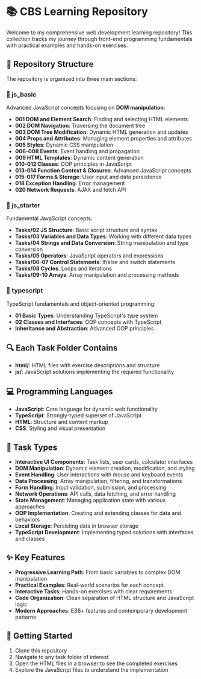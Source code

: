 # 📚 CBS Learning Repository

Welcome to my comprehensive web development learning repository! This collection tracks my journey through front-end programming fundamentals with practical examples and hands-on exercises.

## 📂 Repository Structure

The repository is organized into three main sections:

### 🚀 js_basic
Advanced JavaScript concepts focusing on **DOM manipulation**:

- **001 DOM and Element Search**: Finding and selecting HTML elements
- **002 DOM Navigation**: Traversing the document tree
- **003 DOM Tree Modification**: Dynamic HTML generation and updates
- **004 Props and Attributes**: Managing element properties and attributes
- **005 Styles**: Dynamic CSS manipulation
- **006-008 Events**: Event handling and propagation
- **009 HTML Templates**: Dynamic content generation
- **010-012 Classes**: OOP principles in JavaScript
- **013-014 Function Context & Closures**: Advanced JavaScript concepts
- **015-017 Forms & Storage**: User input and data persistence
- **018 Exception Handling**: Error management
- **020 Network Requests**: AJAX and fetch API

### 🌱 js_starter
Fundamental JavaScript concepts:

- **Tasks/02 JS Structure**: Basic script structure and syntax
- **Tasks/03 Variables and Data Types**: Working with different data types
- **Tasks/04 Strings and Data Conversion**: String manipulation and type conversion
- **Tasks/05 Operators**: JavaScript operators and expressions
- **Tasks/06-07 Control Statements**: If/else and switch statements
- **Tasks/08 Cycles**: Loops and iterations
- **Tasks/09-10 Arrays**: Array manipulation and processing methods

### 🔄 typescript
TypeScript fundamentals and object-oriented programming:

- **01 Basic Types**: Understanding TypeScript's type system
- **02 Classes and Interfaces**: OOP concepts with TypeScript
- **Inheritance and Abstraction**: Advanced OOP principles

## 🔍 Each Task Folder Contains

- **html/**: HTML files with exercise descriptions and structure
- **js/**: JavaScript solutions implementing the required functionality

## 💻 Programming Languages

- **JavaScript**: Core language for dynamic web functionality
- **TypeScript**: Strongly-typed superset of JavaScript
- **HTML**: Structure and content markup
- **CSS**: Styling and visual presentation

## 📝 Task Types

- **Interactive UI Components**: Task lists, user cards, calculator interfaces
- **DOM Manipulation**: Dynamic element creation, modification, and styling
- **Event Handling**: User interactions with mouse and keyboard events
- **Data Processing**: Array manipulation, filtering, and transformations
- **Form Handling**: Input validation, submission, and processing
- **Network Operations**: API calls, data fetching, and error handling
- **State Management**: Managing application state with various approaches
- **OOP Implementation**: Creating and extending classes for data and behaviors
- **Local Storage**: Persisting data in browser storage
- **TypeScript Development**: Implementing typed solutions with interfaces and classes

## ✨ Key Features

- **Progressive Learning Path**: From basic variables to complex DOM manipulation
- **Practical Examples**: Real-world scenarios for each concept
- **Interactive Tasks**: Hands-on exercises with clear requirements
- **Code Organization**: Clean separation of HTML structure and JavaScript logic
- **Modern Approaches**: ES6+ features and contemporary development patterns

## 🚀 Getting Started

1. Clone this repository
2. Navigate to any task folder of interest
3. Open the HTML files in a browser to see the completed exercises
4. Explore the JavaScript files to understand the implementation